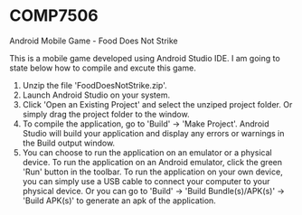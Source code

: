 # COMP7506
Android Mobile Game - Food Does Not Strike

This is a mobile game developed using Android Studio IDE. I am going to state below how to compile and excute this game.
1. Unzip the file 'FoodDoesNotStrike.zip'.
2. Launch Android Studio on your system.
3. Click 'Open an Existing Project' and select the unziped project folder. Or simply drag the project folder to the window.
4. To compile the application, go to 'Build' -> 'Make Project'. Android Studio will build your application and display any errors or warnings in the Build output window.
5. You can choose to run the application on an emulator or a physical device. To run the application on an Android emulator, click the green 'Run' button in the toolbar. To run the application on your own device, you can simply use a USB cable to connect your computer to your physical device. Or you can go to  'Build' -> 'Build Bundle(s)/APK(s)' -> 'Build APK(s)' to generate an apk of the application.
